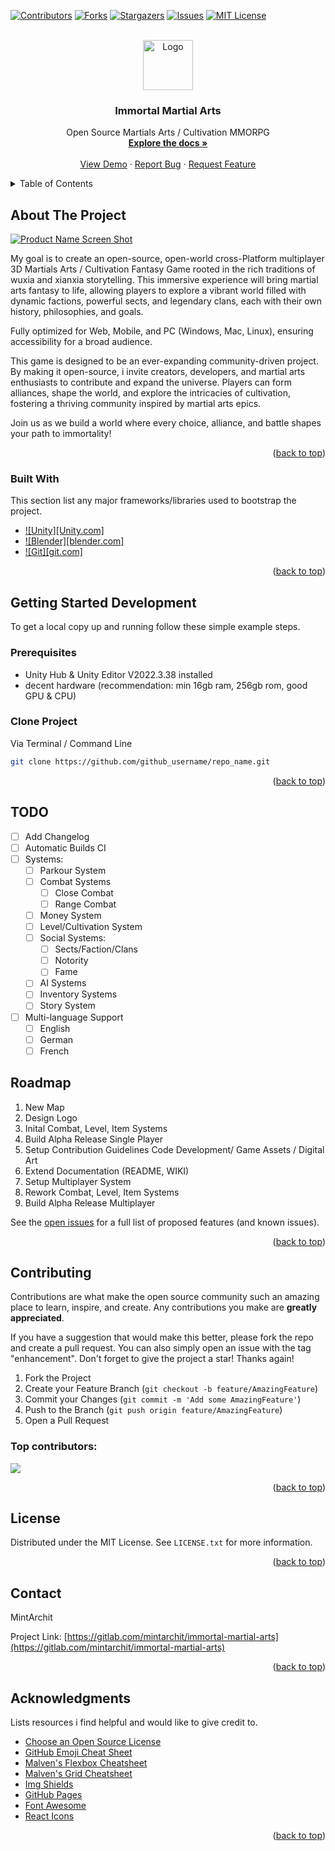 <!-- Improved compatibility of back to top link:  -->
<a id="readme-top"></a>


<!-- PROJECT SHIELDS -->
<!--
*** I'm using markdown "reference style" links for readability.
*** Reference links are enclosed in brackets [ ] instead of parentheses ( ).
*** See the bottom of this document for the declaration of the reference variables
*** for contributors-url, forks-url, etc. This is an optional, concise syntax you may use.
*** https://www.markdownguide.org/basic-syntax/#reference-style-links
-->
[![Contributors][contributors-shield]][contributors-url]
[![Forks][forks-shield]][forks-url]
[![Stargazers][stars-shield]][stars-url]
[![Issues][issues-shield]][issues-url]
[![MIT License][license-shield]][license-url]


<!-- PROJECT LOGO -->
<br />
<div align="center">
  <a href="https://">
    <img src="images/logo.png" alt="Logo" width="80" height="80">
  </a>

  <h3 align="center">Immortal Martial Arts</h3>

  <p align="center">
    Open Source Martials Arts / Cultivation MMORPG
    <br />
    <a href="https://"><strong>Explore the docs »</strong></a>
    <br />
    <br />
    <a href="https://">View Demo</a>
    ·
    <a href="https://gitlab.com/mintarchit/immortal-martial-arts/-/issues">Report Bug</a>
    ·
    <a href="https://gitlab.com/mintarchit/immortal-martial-arts/-/issues">Request Feature</a>
  </p>
</div>



<!-- TABLE OF CONTENTS -->
<details>
  <summary>Table of Contents</summary>
  <ol>
    <li>
      <a href="#about-the-project">About The Project</a>
    </li>
    <li>
      <a href="#getting-started">Getting Started Development</a>
      <ul>
        <li><a href="#installation">Clone Project</a></li>
      </ul>
    </li>
    <li><a href="#todo">Todo</a></li>
    <li><a href="#roadmap">Roadmap</a></li>
    <li><a href="#contributing">Contributing</a></li>
    <li><a href="#license">License</a></li>
    <li><a href="#contact">Contact</a></li>
    <li><a href="#acknowledgments">Acknowledgments</a></li>
  </ol>
</details>



<!-- ABOUT THE PROJECT -->
## About The Project

[![Product Name Screen Shot][product-screenshot]](https://example.com)

My goal is to create an open-source, open-world cross-Platform multiplayer 3D Martials Arts / Cultivation Fantasy Game rooted in the rich traditions of wuxia and xianxia storytelling. This immersive experience will bring martial arts fantasy to life, allowing players to explore a vibrant world filled with dynamic factions, powerful sects, and legendary clans, each with their own history, philosophies, and goals.

Fully optimized for Web, Mobile, and PC (Windows, Mac, Linux), ensuring accessibility for a broad audience. 

This game is designed to be an ever-expanding community-driven project. By making it open-source, i invite creators, developers, and martial arts enthusiasts to contribute and expand the universe. Players can form alliances, shape the world, and explore the intricacies of cultivation, fostering a thriving community inspired by martial arts epics.

Join us as we build a world where every choice, alliance, and battle shapes your path to immortality!



<p align="right">(<a href="#readme-top">back to top</a>)</p>



### Built With

This section list any major frameworks/libraries used to bootstrap the project.

* [![Unity][Unity.com]][JQuery-url]
* [![Blender][blender.com]][JQuery-url]
* [![Git][git.com]][JQuery-url]

<p align="right">(<a href="#readme-top">back to top</a>)</p>



<!-- GETTING STARTED -->
## Getting Started Development

To get a local copy up and running follow these simple example steps.

### Prerequisites

- Unity Hub & Unity Editor V2022.3.38 installed
- decent hardware (recommendation: min 16gb ram, 256gb rom, good GPU & CPU)


### Clone Project

Via Terminal / Command Line


   ```sh
   git clone https://github.com/github_username/repo_name.git
   ```

<p align="right">(<a href="#readme-top">back to top</a>)</p>

## TODO

- [ ] Add Changelog
- [ ] Automatic Builds CI
- [ ] Systems:
    - [ ] Parkour System
    - [ ] Combat Systems
      - [ ] Close Combat
      - [ ] Range Combat
    - [ ] Money System
    - [ ] Level/Cultivation System
    - [ ] Social Systems:
      - [ ] Sects/Faction/Clans
      - [ ] Notority
      - [ ] Fame
    - [ ] AI Systems
    - [ ] Inventory Systems
    - [ ] Story System
- [ ] Multi-language Support
    - [ ] English
    - [ ] German
    - [ ] French

<!-- ROADMAP -->
## Roadmap

1. New Map
2. Design Logo
3. Inital Combat, Level, Item Systems
4. Build Alpha Release Single Player
5. Setup Contribution Guidelines Code Development/ Game Assets / Digital Art
6. Extend Documentation (README, WIKI)
7. Setup Multiplayer System
8. Rework Combat, Level, Item Systems
9. Build Alpha Release Multiplayer



See the [open issues](https://https://gitlab.com/mintarchit/immortal-martial-arts/-/issues) for a full list of proposed features (and known issues).

<p align="right">(<a href="#readme-top">back to top</a>)</p>



<!-- CONTRIBUTING -->
## Contributing

Contributions are what make the open source community such an amazing place to learn, inspire, and create. Any contributions you make are **greatly appreciated**.

If you have a suggestion that would make this better, please fork the repo and create a pull request. You can also simply open an issue with the tag "enhancement".
Don't forget to give the project a star! Thanks again!

1. Fork the Project
2. Create your Feature Branch (`git checkout -b feature/AmazingFeature`)
3. Commit your Changes (`git commit -m 'Add some AmazingFeature'`)
4. Push to the Branch (`git push origin feature/AmazingFeature`)
5. Open a Pull Request

### Top contributors:

<a href="https://github.com/MintArchit/Immortal-Martial-Arts/graphs/contributors">
  <img src="https://contrib.rocks/image?repo=MintArchit/Immortal-Martial-Arts" />
</a>

<p align="right">(<a href="#readme-top">back to top</a>)</p>



<!-- LICENSE -->
## License

Distributed under the MIT License. See `LICENSE.txt` for more information.

<p align="right">(<a href="#readme-top">back to top</a>)</p>



<!-- CONTACT -->
## Contact

MintArchit

Project Link: [https://gitlab.com/mintarchit/immortal-martial-arts](https://gitlab.com/mintarchit/immortal-martial-arts)

<p align="right">(<a href="#readme-top">back to top</a>)</p>



<!-- ACKNOWLEDGMENTS -->
## Acknowledgments

Lists resources i find helpful and would like to give credit to.

* [Choose an Open Source License](https://choosealicense.com)
* [GitHub Emoji Cheat Sheet](https://www.webpagefx.com/tools/emoji-cheat-sheet)
* [Malven's Flexbox Cheatsheet](https://flexbox.malven.co/)
* [Malven's Grid Cheatsheet](https://grid.malven.co/)
* [Img Shields](https://shields.io)
* [GitHub Pages](https://pages.github.com)
* [Font Awesome](https://fontawesome.com)
* [React Icons](https://react-icons.github.io/react-icons/search)

<p align="right">(<a href="#readme-top">back to top</a>)</p>



<!-- MARKDOWN LINKS & IMAGES -->
<!-- https://www.markdownguide.org/basic-syntax/#reference-style-links -->
[contributors-shield]: https://img.shields.io/github/contributors/MintArchit/Immortal-Martial-Arts.svg?style=for-the-badge
[contributors-url]: https://github.com/MintArchit/Immortal-Martial-Arts/graphs/contributors
[forks-shield]: https://img.shields.io/github/forks/MintArchit/Immortal-Martial-Arts.svg?style=for-the-badge
[forks-url]: https://github.com/MintArchit/Immortal-Martial-Arts/network/members
[stars-shield]: https://img.shields.io/github/stars/MintArchit/Immortal-Martial-Arts.svg?style=for-the-badge
[stars-url]: https://github.com/MintArchit/Immortal-Martial-Arts/stargazers
[issues-shield]: https://img.shields.io/github/issues/MintArchit/Immortal-Martial-Arts.svg?style=for-the-badge
[issues-url]: https://github.com/MintArchit/Immortal-Martial-Arts/issues
[license-shield]: https://img.shields.io/github/license/MintArchit/Immortal-Martial-Arts.svg?style=for-the-badge
[license-url]: https://github.com/MintArchit/Immortal-Martial-Arts/blob/master/LICENSE.txt
[product-screenshot]: images/screenshot.png
[JQuery.com]: https://img.shields.io/badge/jQuery-0769AD?style=for-the-badge&logo=jquery&logoColor=white
[JQuery-url]: https://jquery.com 